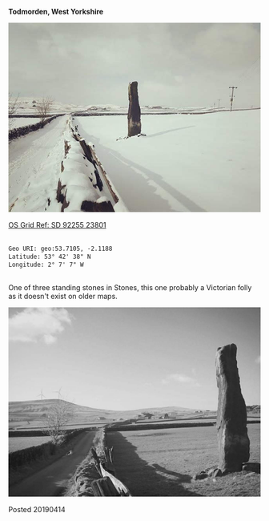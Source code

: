 **Todmorden, West Yorkshire**

![stones_stone_1_1](images/stones_stone_1_1.jpg)

[OS Grid Ref: SD 92255 23801](https://osmaps.ordnancesurvey.co.uk/53.71058,-2.11881,18/pin)

```

Geo URI: geo:53.7105, -2.1188
Latitude: 53° 42' 38" N
Longitude: 2° 7' 7" W
    
```

One of three standing stones in Stones, this one probably a Victorian folly as it doesn't exist on older maps.

![stones_stone_1_2](images/stones_stone_1_2.jpg)

Posted 20190414